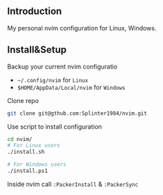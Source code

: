 ## Introduction
My personal nvim configuration for Linux, Windows.
## Install&Setup
Backup your current nvim configuratio
* ```~/.config/nvim``` for ```Linux```
* ```$HOME/AppData/Local/nvim``` for ```Windows```

Clone repo
```bash
git clone git@gthub.com:Splinter1984/nvim.git
```
Use script to install configuration
```bash
cd nvim/
# For Linux users
./install.sh

# For Windows users
./install.ps1
```

Inside nvim call ```:PackerInstall``` & ```:PackerSync```
